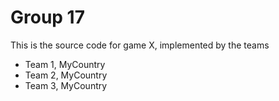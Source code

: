 Group 17
==================

This is the source code for game X, implemented by the teams

* Team 1, MyCountry
* Team 2, MyCountry
* Team 3, MyCountry
